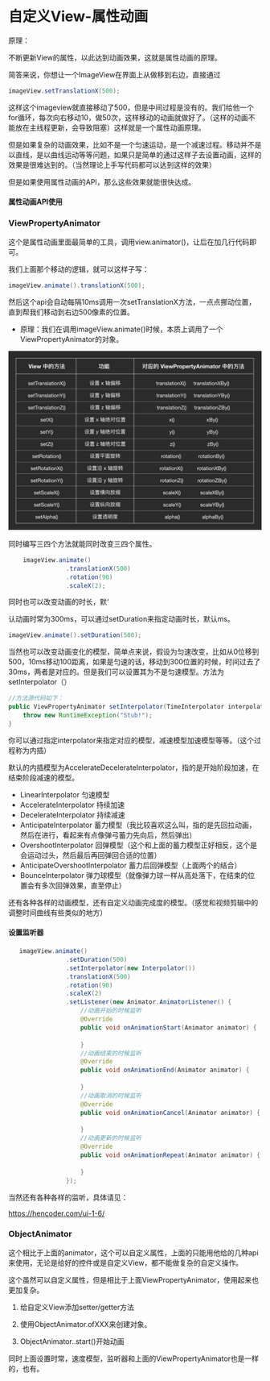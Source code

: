 # 自定义View-属性动画

原理：

不断更新View的属性，以此达到动画效果，这就是属性动画的原理。

简答来说，你想让一个ImageView在界面上从做移到右边，直接通过

```java
imageView.setTranslationX(500);
```

这样这个imageview就直接移动了500，但是中间过程是没有的。我们给他一个for循环，每次向右移动10，做50次，这样移动的动画就做好了。（这样的动画不能放在主线程更新，会导致阻塞）这样就是一个属性动画原理。

但是如果复杂的动画效果，比如不是一个匀速运动，是一个减速过程。移动并不是以直线，是以曲线运动等等问题，如果只是简单的通过这样子去设置动画，这样的效果是很难达到的。（当然理论上手写代码都可以达到这样的效果）

但是如果使用属性动画的API，那么这些效果就能很快达成。

#### 属性动画API使用

### ViewPropertyAnimator

这个是属性动画里面最简单的工具，调用view.animator()，让后在加几行代码即可。

我们上面那个移动的逻辑，就可以这样子写：

```java
imageView.animate().translationX(500);
```

然后这个api会自动每隔10ms调用一次setTranslationX方法，一点点挪动位置，直到帮我们移动到右边500像素的位置。

- 原理：我们在调用imageView.animate()时候，本质上调用了一个ViewPropertyAnimator的对象。

![translation](image\translation.jpg)

同时编写三四个方法就能同时改变三四个属性。

```java
    imageView.animate()
                .translationX(500)
                .rotation(90)
                .scaleX(2);
```

同时也可以改变动画的时长，默‘

认动画时常为300ms，可以通过setDuration来指定动画时长，默认ms。

```java
imageView.animate().setDuration(500);
```

当然也可以改变动画变化的模型，简单点来说，假设为匀速改变，比如从0位移到500，10ms移动100距离，如果是匀速的话，移动到300位置的时候，时间过去了30ms，两者是对应的。但是我们可以设置其为不是匀速模型。方法为setInterpolator（）

```java
//方法源代码如下：
public ViewPropertyAnimator setInterpolator(TimeInterpolator interpolator) {
    throw new RuntimeException("Stub!");
}
```

你可以通过指定interpolator来指定对应的模型，减速模型加速模型等等。（这个过程称为内插）

默认的内插模型为AccelerateDecelerateInterpolator，指的是开始阶段加速，在结束阶段减速的模型。

- LinearInterpolator			匀速模型
- AccelerateInterpolator     持续加速
- DecelerateInterpolator    持续减速
- AnticipateInterpolator      蓄力模型（我比较喜欢这么叫，指的是先回拉动画，然后在进行，看起来有点像弹弓蓄力先向后，然后弹出）
- OvershootInterpolator    回弹模型（这个和上面的蓄力模型正好相反，这个是会运动过头，然后最后再回弹回合适的位置）
- AnticipateOvershootInterpolator   蓄力后回弹模型（上面两个的结合）
- BounceInterpolator         弹力球模型（就像弹力球一样从高处落下，在结束的位置会有多次回弹效果，直至停止）

还有各种各样的动画模型，还有自定义动画完成度的模型。（感觉和视频剪辑中的调整时间曲线有些类似的地方）

#### 设置监听器

```java
   imageView.animate()
                .setDuration(500)
                .setInterpolator(new Interpolator())
                .translationX(500)
                .rotation(90)
                .scaleX(2)
				.setListener(new Animator.AnimatorListener() {
                    //动画开始的时候监听
                    @Override
                    public void onAnimationStart(Animator animator) {

                    }
					//动画结束的时候监听
                    @Override
                    public void onAnimationEnd(Animator animator) {

                    }
					//动画取消的时候监听
                    @Override
                    public void onAnimationCancel(Animator animator) {

                    }
					//动画更新的时候监听
                    @Override
                    public void onAnimationRepeat(Animator animator) {

                    }
                });
```

当然还有各种各样的监听，具体请见：

https://hencoder.com/ui-1-6/

### ObjectAnimator

这个相比于上面的animator，这个可以自定义属性，上面的只能用他给的几种api来使用，无论是给好的控件或是自定义View，都不能做复杂的自定义操作。

这个虽然可以自定义属性，但是相比于上面ViewPropertyAnimator，使用起来也更加复杂。

1. 给自定义View添加setter/getter方法

2. 使用ObjectAnimator.ofXXX来创建对象。

3. ObjectAnimator..start()开始动画

同时上面设置时常，速度模型，监听器和上面的ViewPropertyAnimator也是一样的，也有。
